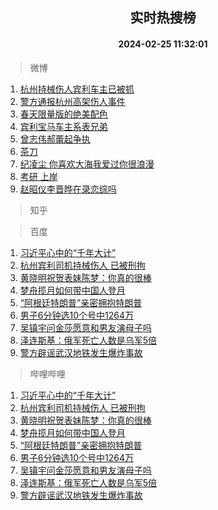 <div align="center"><h2>实时热搜榜</h2><h4>2024-02-25 11:32:01</h4></div>

> 微博  

1. [杭州持械伤人宾利车主已被抓](https://s.weibo.com/weibo?q=%23%E6%9D%AD%E5%B7%9E%E6%8C%81%E6%A2%B0%E4%BC%A4%E4%BA%BA%E5%AE%BE%E5%88%A9%E8%BD%A6%E4%B8%BB%E5%B7%B2%E8%A2%AB%E6%8A%93%23&t=31&band_rank=1&Refer=top)<br />
2. [警方通报杭州高架伤人事件](https://s.weibo.com/weibo?q=%23%E8%AD%A6%E6%96%B9%E9%80%9A%E6%8A%A5%E6%9D%AD%E5%B7%9E%E9%AB%98%E6%9E%B6%E4%BC%A4%E4%BA%BA%E4%BA%8B%E4%BB%B6%23&t=31&band_rank=2&Refer=top)<br />
3. [春天限量版的绝美配色](https://s.weibo.com/weibo?q=%23%E6%98%A5%E5%A4%A9%E9%99%90%E9%87%8F%E7%89%88%E7%9A%84%E7%BB%9D%E7%BE%8E%E9%85%8D%E8%89%B2%23&t=31&band_rank=3&Refer=top)<br />
4. [宾利宝马车主系表兄弟](https://s.weibo.com/weibo?q=%23%E5%AE%BE%E5%88%A9%E5%AE%9D%E9%A9%AC%E8%BD%A6%E4%B8%BB%E7%B3%BB%E8%A1%A8%E5%85%84%E5%BC%9F%23&t=31&band_rank=4&Refer=top)<br />
5. [曾志伟郝蕾起争执](https://s.weibo.com/weibo?q=%23%E6%9B%BE%E5%BF%97%E4%BC%9F%E9%83%9D%E8%95%BE%E8%B5%B7%E4%BA%89%E6%89%A7%23&t=31&band_rank=5&Refer=top)<br />
6. [茶刀](https://s.weibo.com/weibo?q=%E8%8C%B6%E5%88%80&t=31&band_rank=6&Refer=top)<br />
7. [纪凌尘 你喜欢大海我爱过你很浪漫](https://s.weibo.com/weibo?q=%E7%BA%AA%E5%87%8C%E5%B0%98%20%E4%BD%A0%E5%96%9C%E6%AC%A2%E5%A4%A7%E6%B5%B7%E6%88%91%E7%88%B1%E8%BF%87%E4%BD%A0%E5%BE%88%E6%B5%AA%E6%BC%AB&t=31&band_rank=7&Refer=top)<br />
8. [考研 上岸](https://s.weibo.com/weibo?q=%E8%80%83%E7%A0%94%20%E4%B8%8A%E5%B2%B8&t=31&band_rank=8&Refer=top)<br />
9. [赵昭仪李晋晔在录恋综吗](https://s.weibo.com/weibo?q=%E8%B5%B5%E6%98%AD%E4%BB%AA%E6%9D%8E%E6%99%8B%E6%99%94%E5%9C%A8%E5%BD%95%E6%81%8B%E7%BB%BC%E5%90%97&t=31&band_rank=9&Refer=top)<br />

> 知乎  


> 百度  

1. [习近平心中的“千年大计”](https://www.baidu.com/s?wd=%E4%B9%A0%E8%BF%91%E5%B9%B3%E5%BF%83%E4%B8%AD%E7%9A%84%E2%80%9C%E5%8D%83%E5%B9%B4%E5%A4%A7%E8%AE%A1%E2%80%9D&sa=fyb_news&rsv_dl=fyb_news)<br />
2. [杭州宾利司机持械伤人 已被刑拘](https://www.baidu.com/s?wd=%E6%9D%AD%E5%B7%9E%E5%AE%BE%E5%88%A9%E5%8F%B8%E6%9C%BA%E6%8C%81%E6%A2%B0%E4%BC%A4%E4%BA%BA+%E5%B7%B2%E8%A2%AB%E5%88%91%E6%8B%98&sa=fyb_news&rsv_dl=fyb_news)<br />
3. [黄晓明祝贺表妹陈梦：你真的很棒](https://www.baidu.com/s?wd=%E9%BB%84%E6%99%93%E6%98%8E%E7%A5%9D%E8%B4%BA%E8%A1%A8%E5%A6%B9%E9%99%88%E6%A2%A6%EF%BC%9A%E4%BD%A0%E7%9C%9F%E7%9A%84%E5%BE%88%E6%A3%92&sa=fyb_news&rsv_dl=fyb_news)<br />
4. [梦舟揽月如何带中国人登月](https://www.baidu.com/s?wd=%E6%A2%A6%E8%88%9F%E6%8F%BD%E6%9C%88%E5%A6%82%E4%BD%95%E5%B8%A6%E4%B8%AD%E5%9B%BD%E4%BA%BA%E7%99%BB%E6%9C%88&sa=fyb_news&rsv_dl=fyb_news)<br />
5. [“阿根廷特朗普”亲密拥抱特朗普](https://www.baidu.com/s?wd=%E2%80%9C%E9%98%BF%E6%A0%B9%E5%BB%B7%E7%89%B9%E6%9C%97%E6%99%AE%E2%80%9D%E4%BA%B2%E5%AF%86%E6%8B%A5%E6%8A%B1%E7%89%B9%E6%9C%97%E6%99%AE&sa=fyb_news&rsv_dl=fyb_news)<br />
6. [男子6分钟选10个号中1264万](https://www.baidu.com/s?wd=%E7%94%B7%E5%AD%906%E5%88%86%E9%92%9F%E9%80%8910%E4%B8%AA%E5%8F%B7%E4%B8%AD1264%E4%B8%87&sa=fyb_news&rsv_dl=fyb_news)<br />
7. [吴镇宇问金莎愿意和男友演母子吗](https://www.baidu.com/s?wd=%E5%90%B4%E9%95%87%E5%AE%87%E9%97%AE%E9%87%91%E8%8E%8E%E6%84%BF%E6%84%8F%E5%92%8C%E7%94%B7%E5%8F%8B%E6%BC%94%E6%AF%8D%E5%AD%90%E5%90%97&sa=fyb_news&rsv_dl=fyb_news)<br />
8. [泽连斯基：俄军死亡人数是乌军5倍](https://www.baidu.com/s?wd=%E6%B3%BD%E8%BF%9E%E6%96%AF%E5%9F%BA%EF%BC%9A%E4%BF%84%E5%86%9B%E6%AD%BB%E4%BA%A1%E4%BA%BA%E6%95%B0%E6%98%AF%E4%B9%8C%E5%86%9B5%E5%80%8D&sa=fyb_news&rsv_dl=fyb_news)<br />
9. [警方辟谣武汉地铁发生爆炸事故](https://www.baidu.com/s?wd=%E8%AD%A6%E6%96%B9%E8%BE%9F%E8%B0%A3%E6%AD%A6%E6%B1%89%E5%9C%B0%E9%93%81%E5%8F%91%E7%94%9F%E7%88%86%E7%82%B8%E4%BA%8B%E6%95%85&sa=fyb_news&rsv_dl=fyb_news)<br />

> 哔哩哔哩  

1. [习近平心中的“千年大计”](https://www.baidu.com/s?wd=%E4%B9%A0%E8%BF%91%E5%B9%B3%E5%BF%83%E4%B8%AD%E7%9A%84%E2%80%9C%E5%8D%83%E5%B9%B4%E5%A4%A7%E8%AE%A1%E2%80%9D&sa=fyb_news&rsv_dl=fyb_news)<br />
2. [杭州宾利司机持械伤人 已被刑拘](https://www.baidu.com/s?wd=%E6%9D%AD%E5%B7%9E%E5%AE%BE%E5%88%A9%E5%8F%B8%E6%9C%BA%E6%8C%81%E6%A2%B0%E4%BC%A4%E4%BA%BA+%E5%B7%B2%E8%A2%AB%E5%88%91%E6%8B%98&sa=fyb_news&rsv_dl=fyb_news)<br />
3. [黄晓明祝贺表妹陈梦：你真的很棒](https://www.baidu.com/s?wd=%E9%BB%84%E6%99%93%E6%98%8E%E7%A5%9D%E8%B4%BA%E8%A1%A8%E5%A6%B9%E9%99%88%E6%A2%A6%EF%BC%9A%E4%BD%A0%E7%9C%9F%E7%9A%84%E5%BE%88%E6%A3%92&sa=fyb_news&rsv_dl=fyb_news)<br />
4. [梦舟揽月如何带中国人登月](https://www.baidu.com/s?wd=%E6%A2%A6%E8%88%9F%E6%8F%BD%E6%9C%88%E5%A6%82%E4%BD%95%E5%B8%A6%E4%B8%AD%E5%9B%BD%E4%BA%BA%E7%99%BB%E6%9C%88&sa=fyb_news&rsv_dl=fyb_news)<br />
5. [“阿根廷特朗普”亲密拥抱特朗普](https://www.baidu.com/s?wd=%E2%80%9C%E9%98%BF%E6%A0%B9%E5%BB%B7%E7%89%B9%E6%9C%97%E6%99%AE%E2%80%9D%E4%BA%B2%E5%AF%86%E6%8B%A5%E6%8A%B1%E7%89%B9%E6%9C%97%E6%99%AE&sa=fyb_news&rsv_dl=fyb_news)<br />
6. [男子6分钟选10个号中1264万](https://www.baidu.com/s?wd=%E7%94%B7%E5%AD%906%E5%88%86%E9%92%9F%E9%80%8910%E4%B8%AA%E5%8F%B7%E4%B8%AD1264%E4%B8%87&sa=fyb_news&rsv_dl=fyb_news)<br />
7. [吴镇宇问金莎愿意和男友演母子吗](https://www.baidu.com/s?wd=%E5%90%B4%E9%95%87%E5%AE%87%E9%97%AE%E9%87%91%E8%8E%8E%E6%84%BF%E6%84%8F%E5%92%8C%E7%94%B7%E5%8F%8B%E6%BC%94%E6%AF%8D%E5%AD%90%E5%90%97&sa=fyb_news&rsv_dl=fyb_news)<br />
8. [泽连斯基：俄军死亡人数是乌军5倍](https://www.baidu.com/s?wd=%E6%B3%BD%E8%BF%9E%E6%96%AF%E5%9F%BA%EF%BC%9A%E4%BF%84%E5%86%9B%E6%AD%BB%E4%BA%A1%E4%BA%BA%E6%95%B0%E6%98%AF%E4%B9%8C%E5%86%9B5%E5%80%8D&sa=fyb_news&rsv_dl=fyb_news)<br />
9. [警方辟谣武汉地铁发生爆炸事故](https://www.baidu.com/s?wd=%E8%AD%A6%E6%96%B9%E8%BE%9F%E8%B0%A3%E6%AD%A6%E6%B1%89%E5%9C%B0%E9%93%81%E5%8F%91%E7%94%9F%E7%88%86%E7%82%B8%E4%BA%8B%E6%95%85&sa=fyb_news&rsv_dl=fyb_news)<br />
